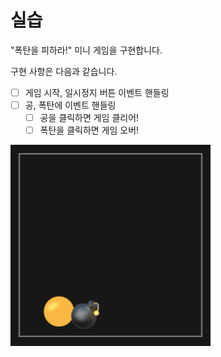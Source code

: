 # 실습

"폭탄을 피하라!" 미니 게임을 구현합니다.

구현 사항은 다음과 같습니다.

- [ ] 게임 시작, 일시정지 버튼 이벤트 핸들링
- [ ] 공, 폭탄에 이벤트 핸들링
  - [ ] 공을 클릭하면 게임 클리어!
  - [ ] 폭탄을 클릭하면 게임 오버!

<img src="./image.png" alt width="320" />